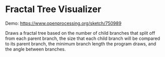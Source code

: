 # Fractal Tree Visualizer

Demo: https://www.openprocessing.org/sketch/750989

Draws a fractal tree based on the number of child branches that split off from each parent branch, the size that each child branch will be compared to its parent branch, the minimum branch length the program draws, and the angle between branches.

